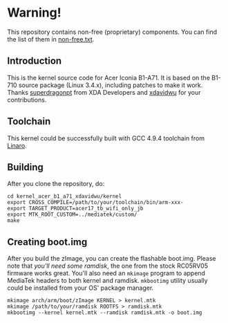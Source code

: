 # Warning! 

This repository contains non-free (proprietary) components. You can find the list of them in [non-free.txt](https://github.com/arzam16/kernel_acer_b1_a71_xdavidwu/blob/master/non-free.txt).

## Introduction

This is the kernel source code for Acer Iconia B1-A71. It is based on the B1-710 source package (Linux 3.4.x), including patches to make it work. Thanks [superdragonpt](https://forum.xda-developers.com/member.php?u=5238428) from XDA Developers and [xdavidwu](https://github.com/xdavidwu) for your contributions.

## Toolchain

This kernel could be successfully built with GCC 4.9.4 toolchain from [Linaro](https://releases.linaro.org/components/toolchain/binaries/latest-4/arm-linux-gnueabihf/).

## Building

After you clone the repository, do:

```
cd kernel_acer_b1_a71_xdavidwu/kernel
export CROSS_COMPILE=/path/to/your/toolchain/bin/arm-xxx-
export TARGET_PRODUCT=acer17_tb_wifi_only_jb
export MTK_ROOT_CUSTOM=../mediatek/custom/
make
```

## Creating boot.img

After you build the zImage, you can create the flashable boot.img.
Please note that *you'll need some ramdisk*, the one from the stock RC05RV05 firmware works great.
You'll also need an `mkimage` program to append MediaTek headers to both kernel and ramdisk.
`mkbootimg` utility usually could be installed from your OS' package manager.

```
mkimage arch/arm/boot/zImage KERNEL > kernel.mtk
mkimage /path/to/your/ramdisk ROOTFS > ramdisk.mtk
mkbootimg --kernel kernel.mtk --ramdisk ramdisk.mtk -o boot.img
```
